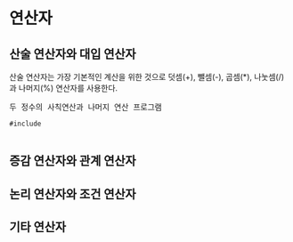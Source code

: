 # 연산자

## 산술 연산자와 대입 연산자
 산술 연산자는 가장 기본적인 계산을 위한 것으로 덧셈(+), 뺄셈(-), 곱셈(*), 나눗셈(/)과 나머지(%) 연산자를 사용한다.

<pre>두 정수의 사칙연산과 나머지 연산 프로그램
<code>
#include<stdio.h>

</code></pre>
## 증감 연산자와 관계 연산자

## 논리 연산자와 조건 연산자

## 기타 연산자